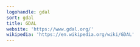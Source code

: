 ```yaml
---
logohandle: gdal
sort: gdal
title: GDAL
website: 'https://www.gdal.org/'
wikipedia: 'https://en.wikipedia.org/wiki/GDAL'
---
```

